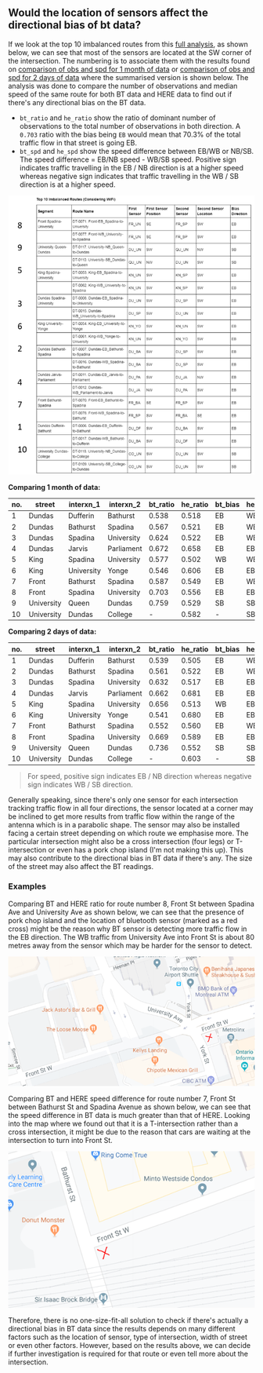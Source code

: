 ## Would the location of sensors affect the directional bias of bt data?
If we look at the top 10 imbalanced routes from this [full analysis](https://github.com/CityofToronto/bdit_king_pilot_dashboard/blob/gh-pages/bluetooth/bt_data_validation.ipynb),
as shown below, we can see that most of the sensors are located at the SW corner of the intersection. 
The numbering is to associate them with the results found on [comparison of obs and spd for 1 month of data](https://github.com/CityofToronto/bdit_data-sources/blob/blip_data_validation/bluetooth/data_validation/comparison_1month_obs_spd.ipynb) or [comparison of obs and spd for 2 days of data](https://github.com/CityofToronto/bdit_data-sources/blob/blip_data_validation/bluetooth/data_validation/comparison_2days_obs_spd.ipynb) where the summarised version is shown below. The analysis was done to compare the number of observations and median speed of the same route for both BT data and HERE data to find out if there's any directional bias on the BT data.
- `bt_ratio` and `he_ratio` show the ratio of dominant number of observations to the total number of observations in both direction. A `0.703` ratio with the bias being `EB` would mean that 70.3% of the total traffic flow in that street is going EB.  
- `bt_spd` and `he_spd` show the speed difference between EB/WB or NB/SB. The speed difference = EB/NB speed - WB/SB speed. Positive sign indicates traffic travelling in the EB / NB direction is at a higher speed whereas negative sign indicates that traffic travelling in the WB / SB direction is at a higher speed. 

![Top 10 imbalanced routes](https://github.com/CityofToronto/bdit_data-sources/blob/blip_data_validation/bluetooth/data_validation/imbalanced_routes_with_numbering.PNG?raw=true)

**Comparing 1 month of data:**

|no.|street|interxn_1|interxn_2|bt_ratio|he_ratio|bt_bias|he_bias|bt_spd|he_spd|bt_bias|he_bias|
|---|---|--------|----------|------|-------|------|-------|-------|--------|-----|---------|
|1|Dundas|Dufferin|Bathurst|0.538|0.518|EB|WB|-0.067|-0.056|WB|WB|
|2|Dundas|Bathurst|Spadina|0.567|0.521|EB|WB|-2.734|0.923|WB|EB|
|3|Dundas|Spadina|University|0.624|0.522|EB|WB|3.509|2.946|EB|EB|
|4|Dundas|Jarvis|Parliament|0.672|0.658|EB|EB|1.674|1.946|EB|EB|
|5|King|Spadina|University|0.577|0.502|WB|WB|0.577|0.380|EB|EB|
|6|King|University|Yonge|0.546|0.606|EB|EB|0.183|1.736|EB|EB|
|7|Front|Bathurst|Spadina|0.587|0.549|EB|WB|-6.419|0.423|WB|EB|
|8|Front|Spadina|University|0.703|0.556|EB|EB|1.283|-0.532|EB|WB|
|9|University|Queen|Dundas|0.759|0.529|SB|SB|5.1125|4.276|NB|NB|
|10|University|Dundas|College|-|0.582|-|SB|-|6.404|-|NB|

**Comparing 2 days of data:**

|no.|street|interxn_1|interxn_2|bt_ratio|he_ratio|bt_bias|he_bias|bt_spd|he_spd|bt_bias|he_bias|
|---|---|--------|----------|------|-------|------|-------|-------|--------|-----|---------|
|1|Dundas|Dufferin|Bathurst|0.539|0.505|EB|WB|-1.015|-1.087|WB|WB|
|2|Dundas|Bathurst|Spadina|0.561|0.522|EB|WB|-3.099|-0.531|WB|WB|
|3|Dundas|Spadina|University|0.632|0.517|EB|EB|0.261|1.588|EB|EB|
|4|Dundas|Jarvis|Parliament|0.662|0.681|EB|EB|2.562|1.595|EB|EB|
|5|King|Spadina|University|0.656|0.513|WB|EB|4.566|0.891|EB|EB|
|6|King|University|Yonge|0.541|0.680|EB|EB|3.854|0.881|EB|EB|
|7|Front|Bathurst|Spadina|0.552|0.560|EB|WB|-6.179|1.598|WB|EB|
|8|Front|Spadina|University|0.669|0.589|EB|EB|1.430|0.444|EB|EB|
|9|University|Queen|Dundas|0.736|0.552|SB|SB|4.892|3.391|NB|NB|
|10|University|Dundas|College|-|0.603|-|SB|-|6.697|-|NB|

> For speed, positive sign indicates EB / NB direction whereas negative sign indicates WB / SB direction.

Generally speaking, since there's only one sensor for each intersection tracking traffic flow in all four directions, the sensor located at a corner may be inclined to get more results from traffic flow within the range of the antenna which is in a parabolic shape. The sensor may also be installed facing a certain street depending on which route we emphasise more. The particular intersection might also be a cross intersection (four legs) or T-intersection or even has a pork chop island (I'm not making this up). This may also contribute to the directional bias in BT data if there's any. The size of the street may also affect the BT readings.

### Examples

Comparing BT and HERE ratio for route number 8, Front St between Spadina Ave and University Ave as shown below, we can see that the presence of pork chop island and the location of bluetooth sensor (marked as a red cross) might be the reason why BT sensor is detecting more traffic flow in the EB direction. The WB traffic from University Ave into Front St is about 80 metres away from the sensor which may be harder for the sensor to detect. 

![route 8](route_8.PNG)

Comparing BT and HERE speed difference for route number 7, Front St between Bathurst St and Spadina Avenue as shown below, we can see that the speed difference in BT data is much greater than that of HERE. Looking into the map where we found out that it is a T-intersection rather than a cross intersection, it might be due to the reason that cars are waiting at the intersection to turn into Front St. 

![route 7](route_7.PNG)

Therefore, there is no one-size-fit-all solution to check if there's actually a directional bias in BT data since the results depends on many different factors such as the location of sensor, type of intersection, width of street or even other factors. However, based on the results above, we can decide if further investigation is required for that route or even tell more about the intersection.
